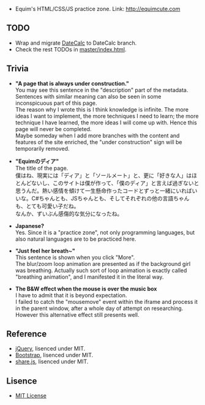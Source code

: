 * Equim's HTML/CSS/JS practice zone. Link: http://equimcute.com

## TODO

* Wrap and migrate [DateCalc](https://github.com/Equim-chan/DateCalc) to DateCalc branch.
* Check the rest TODOs in [master/index.html](https://github.com/Equim-chan/equim-chan.github.io/blob/master/index.html).

## Trivia

* __"A page that is always under construction."__  
You may see this sentence in the "description" part of the metadata. Sentences with similar meaning can also be seen in some inconspicuous part of this page.  
The reason why I wrote this is I think knowledge is infinite. The more ideas I want to implement, the more techniques I need to learn; the more technique I have learned, the more ideas I will come up with. Hence this page will never be completed.  
Maybe someday when I add more branches with the content and features of the site enriched, the "under construction" sign will be temporarily removed.

* __"Equimのディア"__  
The title of the page.  
僕はね、現実には「ディア」と「ソールメート」と、更に「好きな人」はほとんどないし、このサイトは僕が作って、「僕のディア」と言えば過ぎないと思うんだ。熱い感情を傾けて一生懸命作ったコードとずっと一緒にいればいいな。C#ちゃんとも、JSちゃんとも、そしてそれぞれの他の言語ちゃんも、とても可愛い子だね。  
なんか、ずいぶん感傷的な気分になったね。

* __Japanese?__  
Yes. Since it is a "practice zone", not only programming languages, but also natural languages are to be practiced here.

* __"Just feel her breath~"__  
This sentence is shown when you click "More".  
The blur/zoom loop animation are presented as if the background girl was breathing. Actually such sort of loop animation is exactly called "breathing animation", and I manifested it in the literal way.

* __The B&W effect when the mouse is over the music box__  
I have to admit that it is beyond expectation.  
I failed to catch the "mousemove" event within the iframe and process it in the parent window, after a whole day of attempt on researching. However this alternative effect still presents well.

## Reference

* [jQuery](https://github.com/jquery/jquery), lisenced under MIT.
* [Bootstrap](http://www.bootcss.com/), lisenced under MIT.
* [share.js](https://github.com/overtrue/share.js), lisenced under MIT.

## Lisence
* [MIT License](https://github.com/Equim-chan/equim-chan.github.io/blob/master/LICENSE)